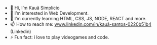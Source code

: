 - 👋 Hi, I’m Kauã Simplício
- 👀 I’m interested in Web Development.
- 🌱 I’m currently learning HTML, CSS, JS, NODE, REACT and more.
- 📫 How to reach me: www.linkedin.com/in/kauã-santos-0220b51b4 (Linkedin)
- ⚡ Fun fact: i love to play videogames and code.
